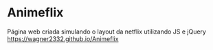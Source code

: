 # Animeflix
Página web criada simulando o layout da netflix utilizando JS e jQuery
https://wagner2332.github.io/Animeflix
